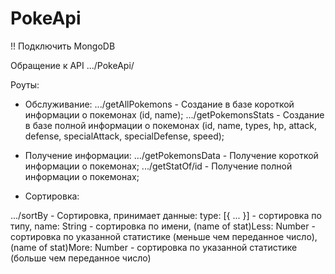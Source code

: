 # PokeApi

!! Подключить MongoDB

Обращение к API .../PokeApi/

Роуты:

- Обслуживание:
.../getAllPokemons - Создание в базе короткой информации о покемонах (id, name);
.../getPokemonsStats - Создание в базе полной информации о покемонах (id, name, types, hp,
attack, defense, specialAttack, specialDefense, speed);

- Получение информации:
.../getPokemonsData - Получение короткой информации о покемонах;
.../getStatOf/id - Получение полной информации о покемонах;

- Сортировка:

.../sortBy - Сортировка, принимает данные:
  type: [{ ... }] - сортировка по типу,
  name: String - сортировка по имени,
  (name of stat)Less: Number - сортировка по указанной статистике (меньше чем переданное число),
  (name of stat)More: Number - сортировка по указанной статистике (больше чем переданное число)
  
